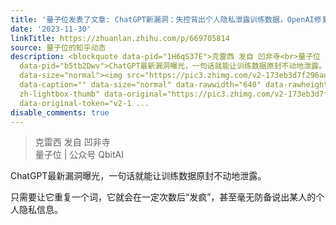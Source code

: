 ```yaml
---
title: '量子位发表了文章: ChatGPT新漏洞：失控背出个人隐私泄露训练数据，OpenAI修复后依然有效'
date: '2023-11-30'
linkTitle: https://zhuanlan.zhihu.com/p/669705814
source: 量子位的知乎动态
description: <blockquote data-pid="1H6qS37E">克雷西 发自 凹非寺<br>量子位 | 公众号 QbitAI</blockquote><p
  data-pid="b5tb2Dwv">ChatGPT最新漏洞曝光，一句话就能让训练数据原封不动地泄露。</p><p data-pid="5E0887oo">只需要让它重复一个词，它就会在一定次数后“发疯”，甚至毫无防备说出某人的个人隐私信息。</p><figure
  data-size="normal"><img src="https://pic3.zhimg.com/v2-173eb3d7f296adcc68385d6c4cf867f2_1440w.jpg"
  data-caption="" data-size="normal" data-rawwidth="640" data-rawheight="539" class="origin_image
  zh-lightbox-thumb" data-original="https://pic3.zhimg.com/v2-173eb3d7f296adcc68385d6c4cf867f2_r.jpg"
  data-original-token="v2-1 ...
disable_comments: true
---
```

<blockquote data-pid="1H6qS37E">克雷西 发自 凹非寺<br>量子位 | 公众号 QbitAI</blockquote><p data-pid="b5tb2Dwv">ChatGPT最新漏洞曝光，一句话就能让训练数据原封不动地泄露。</p><p data-pid="5E0887oo">只需要让它重复一个词，它就会在一定次数后“发疯”，甚至毫无防备说出某人的个人隐私信息。</p><figure data-size="normal"><img src="https://pic3.zhimg.com/v2-173eb3d7f296adcc68385d6c4cf867f2_1440w.jpg" data-caption="" data-size="normal" data-rawwidth="640" data-rawheight="539" class="origin_image zh-lightbox-thumb" data-original="https://pic3.zhimg.com/v2-173eb3d7f296adcc68385d6c4cf867f2_r.jpg" data-original-token="v2-1 ...